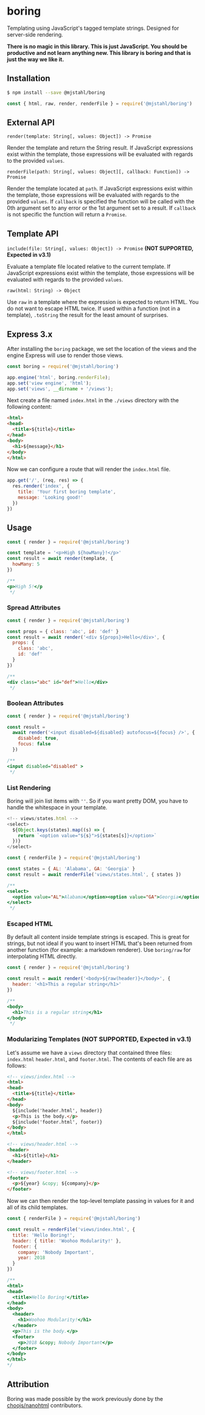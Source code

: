 # boring
Templating using JavaScript's tagged template strings. Designed for server-side
rendering.

**There is no magic in this library. This is just JavaScript. You
should be productive and not learn anything new. This library is boring and that
is just the way we like it.**

## Installation
```sh
$ npm install --save @mjstahl/boring
```

```js
const { html, raw, render, renderFile } = require('@mjstahl/boring')
```

## External API
`render(template: String[, values: Object]) -> Promise`

Render the template and return the String result. If JavaScript expressions
exist within the template, those expressions will be evaluated with regards to
the provided `values`.

`renderFile(path: String[, values: Object][, callback: Function]) -> Promise`

Render the template located at `path`. If JavaScript expressions
exist within the template, those expressions will be evaluated with regards to
the provided `values`. If `callback` is specified the function will be called
with the 0th argument set to any error or the 1st argument set to a result. If
`callback` is not specific the function will return a `Promise`.

## Template API
`include(file: String[, values: Object]) -> Promise` **(NOT SUPPORTED, Expected in v3.1)**

Evaluate a template file located relative to the current template. If JavaScript
expressions exist within the template, those expressions will be evaluated with
regards to the provided `values`.

`raw(html: String) -> Object`

Use `raw` in a template where the expression is expected to return HTML. You
do not want to escape HTML twice. If used within a function (not in a template),
`.toString` the result for the least amount of surprises.

## Express 3.x
After installing the `boring` package, we set the location of the views and
the engine Express will use to render those views.

```js
const boring = require('@mjstahl/boring')

app.engine('html', boring.renderFile);
app.set('view engine', 'html');
app.set('views', __dirname + '/views');
```

Next create a file named `index.html` in the `./views` directory with the
following content:

```html
<html>
<head>
  <title>${title}</title>
</head>
<body>
  <h1>${message}</h1>
</body>
</html>
```

Now we can configure a route that will render the `index.html` file.

```js
app.get('/', (req, res) => {
  res.render('index', {
    title: 'Your first boring template',
    message: 'Looking good!'
  })
})
```

## Usage
```js
const { render } = require('@mjstahl/boring')

const template = '<p>High ${howMany}!</p>'
const result = await render(template, {
  howMany: 5
})

/**
<p>High 5!</p
 */
```

### Spread Attributes
```js
const { render } = require('@mjstahl/boring')

const props = { class: 'abc', id: 'def' }
const result = await render('<div ${props}>Hello</div>', {
  props: {
    class: 'abc',
    id: 'def'
  }
})

/**
<div class="abc" id="def">Hello</div>
 */
```

### Boolean Attributes
```js
const { render } = require('@mjstahl/boring')

const result =
  await render('<input disabled=${disabled} autofocus=${focus} />', {
    disabled: true,
    focus: false
  })

/**
<input disabled="disabled" >
 */
```

### List Rendering
Boring will join list items with `''`. So if you want pretty DOM, you have to
handle the whitespace in your template.

```js
<!-- views/states.html -->
<select>
  ${Object.keys(states).map((s) => {
    return `<option value="${s}">${states[s]}</option>`
  })}
</select>
```

```js
const { renderFile } = require('@mjstahl/boring')

const states = { AL: 'Alabama', GA: 'Georgia' }
const result = await renderFile('views/states.html', { states })

/**
<select>
  <option value="AL">Alabama</option><option value="GA">Georgia</option>
</select>
 */
```

### Escaped HTML
By default all content inside template strings is escaped. This is great for
strings, but not ideal if you want to insert HTML that's been returned from
another function (for example: a markdown renderer). Use `boring/raw` for
interpolating HTML directly.

```js
const { render } = require('@mjstahl/boring')

const result = await render('<body>${raw(header)}</body>', {
  header: '<h1>This a regular string</h1>'
})

/**
<body>
  <h1>This is a regular string</h1>
</body>
 */
```

### Modularizing Templates (NOT SUPPORTED, Expected in v3.1)
Let's assume we have a `views` directory that contained three files: `index.html`
`header.html`, and `footer.html`. The contents of each file are as follows:

```html
<!-- views/index.html -->
<html>
<head>
  <title>${title}</title>
</head>
<body>
  ${include('header.html', header)}
  <p>This is the body.</p>
  ${include('footer.html', footer)}
</body>
</html>
```

```html
<!-- views/header.html -->
<header>
  <h1>${title}</h1>
</header>
```

```html
<!-- views/footer.html -->
<footer>
  <p>${year} &copy; ${company}</p>
</footer>
```

Now we can then render the top-level template passing in values for it and all
of its child templates.

```js
const { renderFile } = require('@mjstahl/boring')

const result = renderFile('views/index.html', {
  title: 'Hello Boring!',
  header: { title: 'Woohoo Modularity!' },
  footer: {
    company: 'Nobody Important',
    year: 2018
  }
})

/**
<html>
<head>
  <title>Hello Boring!</title>
</head>
<body>
  <header>
    <h1>Woohoo Modularity!</h1>
  </header>
  <p>This is the body.</p>
  <footer>
    <p>2018 &copy; Nobody Important</p>
  </footer>
</body>
</html>
*/
```


## Attribution

Boring was made possible by the work previously done by the [choojs/nanohtml](https://github.com/choojs/nanohtml) contributors.
